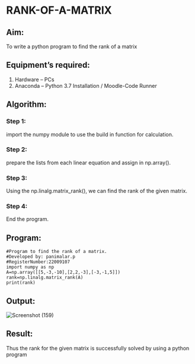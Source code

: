 # RANK-OF-A-MATRIX
## Aim:
To write a python program to find the rank of a matrix
## Equipment’s required:
1. 	Hardware – PCs
2. 	Anaconda – Python 3.7 Installation / Moodle-Code Runner
## Algorithm:
### Step 1: 
import the numpy module to use the build in function for calculation.
### Step 2: 
prepare the lists from each linear equation and assign in np.array().
### Step 3:
Using the np.linalg.matrix_rank(), we can find the rank of the given matrix.
### Step 4: 
End the program.

## Program:
~~~
#Program to find the rank of a matrix.
#Developed by: panimalar.p
#RegisterNumber:22009107
import numpy as np
A=np.array([[5,-3,-10],[2,2,-3],[-3,-1,5]])
rank=np.linalg.matrix_rank(A)
print(rank)
~~~

## Output:

![Screenshot (159)](https://user-images.githubusercontent.com/121490826/214577976-500b42b9-7176-4eaa-b24b-c45197a93790.png)

## Result:
Thus the rank for the given matrix is successfully solved by  using a python program

